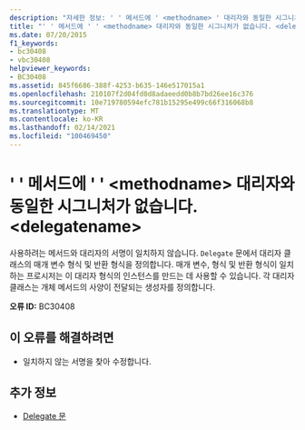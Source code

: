 ```yaml
---
description: "자세한 정보: ' ' 메서드에 ' <methodname> ' 대리자와 동일한 시그니처가 없습니다. <delegatename>"
title: "' ' 메서드에 ' ' <methodname> 대리자와 동일한 시그니처가 없습니다. <delegatename>"
ms.date: 07/20/2015
f1_keywords:
- bc30408
- vbc30408
helpviewer_keywords:
- BC30408
ms.assetid: 845f6686-388f-4253-b635-146e517015a1
ms.openlocfilehash: 210107f2d04fd0d8adaeedd0b8b7bd26ee16c376
ms.sourcegitcommit: 10e719780594efc781b15295e499c66f316068b8
ms.translationtype: MT
ms.contentlocale: ko-KR
ms.lasthandoff: 02/14/2021
ms.locfileid: "100469450"
---
```

# <a name="method-methodname-does-not-have-the-same-signature-as-delegate-delegatename"></a>' ' 메서드에 ' ' \<methodname> 대리자와 동일한 시그니처가 없습니다. \<delegatename>

사용하려는 메서드와 대리자의 서명이 일치하지 않습니다. `Delegate` 문에서 대리자 클래스의 매개 변수 형식 및 반환 형식을 정의합니다. 매개 변수, 형식 및 반환 형식이 일치하는 프로시저는 이 대리자 형식의 인스턴스를 만드는 데 사용할 수 있습니다. 각 대리자 클래스는 개체 메서드의 사양이 전달되는 생성자를 정의합니다.  
  
 **오류 ID:** BC30408  
  
## <a name="to-correct-this-error"></a>이 오류를 해결하려면  
  
- 일치하지 않는 서명을 찾아 수정합니다.  
  
## <a name="see-also"></a>추가 정보

- [Delegate 문](../language-reference/statements/delegate-statement.md)
